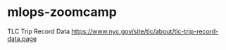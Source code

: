 # mlops-zoomcamp

TLC Trip Record Data
https://www.nyc.gov/site/tlc/about/tlc-trip-record-data.page

